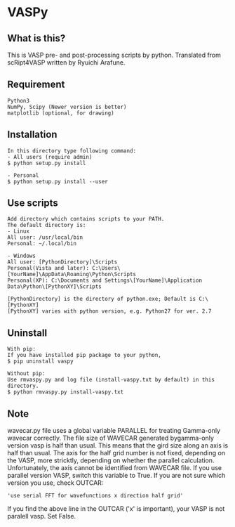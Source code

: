 # VASPy

What is this?
---------------

This is VASP pre- and post-processing scripts by python.
Translated from scRipt4VASP written by Ryuichi Arafune.

Requirement
-------------

    Python3
    NumPy, Scipy (Newer version is better)
    matplotlib (optional, for drawing)

Installation
-------------

    In this directory type following command:
    - All users (require admin)
    $ python setup.py install

    - Personal
    $ python setup.py install --user

Use scripts
-----------

    Add directory which contains scripts to your PATH.
    The default directory is:
    - Linux
    All user: /usr/local/bin
    Personal: ~/.local/bin

    - Windows
    All user: [PythonDirectory]\Scripts
    Personal(Vista and later): C:\Users\[YourName]\AppData\Roaming\Python\Scripts
    Personal(XP): C:\Documents and Settings\[YourName]\Application Data\Python\[PythonXY]\Scripts

    [PythonDirectory] is the directory of python.exe; Default is C:\[PythonXY]
    [PythonXY] varies with python version, e.g. Python27 for ver. 2.7

Uninstall
---------

    With pip:
    If you have installed pip package to your python,
    $ pip uninstall vaspy

    Without pip:
    Use rmvaspy.py and log file (install-vaspy.txt by default) in this directory.
    $ python rmvaspy.py install-vaspy.txt

Note
-----

 wavecar.py file uses a global variable PARALLEL for treating Gamma-only wavecar correctly.
The file size of WAVECAR generated bygamma-only version vasp is half than usual.  This means that the gird size along an axis is half than usual.
The axis for the half grid number is not fixed, depending on the VASP,
more stricktly, depending on whether the parallel calculation.
Unfortunately, the axis cannot be identified from WAVECAR file.
If you use parallel version VASP, switch this variable to True.
If you are not sure which version you use, check OUTCAR:

    'use serial FFT for wavefunctions x direction half grid'

If you find the above line in the OUTCAR ('x' is important),
your VASP is not paralell vasp. Set False.
